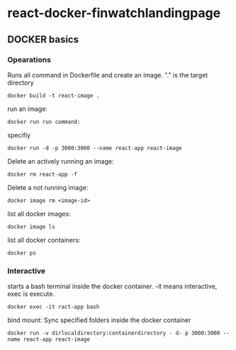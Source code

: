 # react-docker-finwatchlandingpage

## DOCKER basics

### Opearations

Runs all command in Dockerfile and create an image. "." is the target directory

```
docker build -t react-image .
```

run an image:

```
docker run run command:
```

specifiy

```
docker run -d -p 3000:3000 --name react-app react-image
```

Delete an actively running an image:

```
docker rm react-app -f
```

Delete a not running image:

```
docker image rm <image-id>
```

list all docker images:

```
docker image ls
```

list all docker containers:

```
docker ps
```

### Interactive

starts a bash terminal inside the docker container. -it means interactive, exec is execute.

```
docker exec -it ract-app bash
```

bind mount: Sync specified folders inside the docker container

```
docker run -v dirlocaldirectory:containerdirectory - d- p 3000:3000 --name react-app react-image
```
